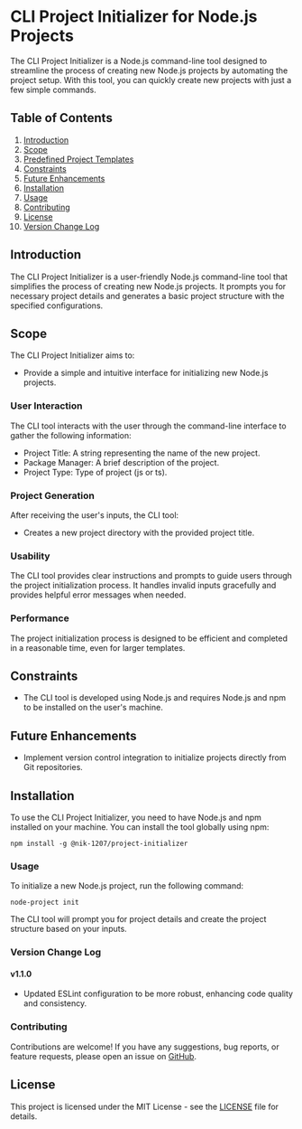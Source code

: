 # CLI Project Initializer for Node.js Projects

The CLI Project Initializer is a Node.js command-line tool designed to streamline the process of creating new Node.js projects by automating the project setup. With this tool, you can quickly create new projects with just a few simple commands.

## Table of Contents
1. [Introduction](#introduction)
2. [Scope](#scope)
3. [Predefined Project Templates](#predefined-project-templates)
4. [Constraints](#constraints)
5. [Future Enhancements](#future-enhancements)
6. [Installation](#installation)
7. [Usage](#usage)
8. [Contributing](#contributing)
9. [License](#license)
10. [Version Change Log](#version-change-log)

## Introduction

The CLI Project Initializer is a user-friendly Node.js command-line tool that simplifies the process of creating new Node.js projects. It prompts you for necessary project details and generates a basic project structure with the specified configurations.

## Scope

The CLI Project Initializer aims to:
- Provide a simple and intuitive interface for initializing new Node.js projects.

### User Interaction

The CLI tool interacts with the user through the command-line interface to gather the following information:
- Project Title: A string representing the name of the new project.
- Package Manager: A brief description of the project.
- Project Type: Type of project (js or ts).
### Project Generation

After receiving the user's inputs, the CLI tool:
- Creates a new project directory with the provided project title.

### Usability

The CLI tool provides clear instructions and prompts to guide users through the project initialization process. It handles invalid inputs gracefully and provides helpful error messages when needed.

### Performance

The project initialization process is designed to be efficient and completed in a reasonable time, even for larger templates.

## Constraints

- The CLI tool is developed using Node.js and requires Node.js and npm to be installed on the user's machine.

## Future Enhancements

- Implement version control integration to initialize projects directly from Git repositories.

## Installation

To use the CLI Project Initializer, you need to have Node.js and npm installed on your machine. You can install the tool globally using npm:

```shell
npm install -g @nik-1207/project-initializer
```

### Usage
To initialize a new Node.js project, run the following command:
```shell
node-project init
```
The CLI tool will prompt you for project details and create the project structure based on your inputs.

### Version Change Log
#### v1.1.0

- Updated ESLint configuration to be more robust, enhancing code quality and consistency.

### Contributing

Contributions are welcome! If you have any suggestions, bug reports, or feature requests, please open an issue on [GitHub](https://github.com/nik-1207/project-initializer/issues).

## License

This project is licensed under the MIT License - see the [LICENSE](LICENSE) file for details.